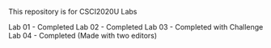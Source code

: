 This repository is for CSCI2020U Labs

Lab 01 - Completed
Lab 02 - Completed
Lab 03 - Completed with Challenge
Lab 04 - Completed (Made with two editors)
